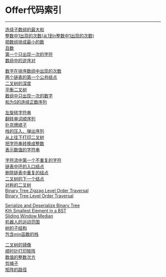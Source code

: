 # Offer代码索引

------
[连续子数组的最大和](https://github.com/wuleibupt/Algorithm/blob/master/offer/FindGreatestSumOfSubArray.cpp)<br>
[整数中1出现的次数(从1到n整数中1出现的次数)](https://github.com/wuleibupt/Algorithm/blob/master/offer/NumberOf1Between1AndN_Solution.cpp)<br>
[把数组排成最小的数](https://github.com/wuleibupt/Algorithm/blob/master/offer/PrintMinNumber.cpp)<br>
[丑数](https://github.com/wuleibupt/Algorithm/blob/master/offer/GetUglyNumber_Solution.cpp)<br>
[第一个只出现一次的字符](https://github.com/wuleibupt/Algorithm/blob/master/offer/FirstNotRepeatingChar.cpp)<br>
[数组中的逆序对](https://github.com/wuleibupt/Algorithm/blob/master/offer/InversePairs.cpp)<br>

[数字在排序数组中出现的次数](https://github.com/wuleibupt/Algorithm/blob/master/offer/GetNumberOfK.cpp)<br>
[两个链表的第一个公共结点](https://github.com/wuleibupt/Algorithm/blob/master/offer/FindFirstCommonNode.cpp)<br>
[二叉树的深度](https://github.com/wuleibupt/Algorithm/blob/master/offer/TreeDepth.cpp)<br>
[平衡二叉树](https://github.com/wuleibupt/Algorithm/blob/master/offer/IsBalanced_Solution.cpp)<br>
[数组中只出现一次的数字](https://github.com/wuleibupt/Algorithm/blob/master/offer/FindNumsAppearOnce.cpp)<br>
[和为S的连续正数序列](https://github.com/wuleibupt/Algorithm/blob/master/offer/FindContinuousSequence.cpp)<br>

[左旋转字符串](https://github.com/wuleibupt/Algorithm/blob/master/offer/LeftRotateString.cpp)<br>
[翻转单词顺序列](https://github.com/wuleibupt/Algorithm/blob/master/offer/ReverseSentence.cpp)<br>
[扑克牌顺子](https://github.com/wuleibupt/Algorithm/blob/master/offer/IsContinuous.cpp)<br>
[栈的压入、弹出序列](https://github.com/wuleibupt/Algorithm/blob/master/offer/IsPopOrder.cpp)<br>
[从上往下打印二叉树](https://github.com/wuleibupt/Algorithm/blob/master/offer/PrintFromTopToBottom.cpp)<br>
[把字符串转换成整数](https://github.com/wuleibupt/Algorithm/blob/master/offer/StrToInt.cpp)<br>
[表示数值的字符串](https://github.com/wuleibupt/Algorithm/blob/master/offer/isNumeric.cpp)<br>

[字符流中第一个不重复的字符](https://github.com/wuleibupt/Algorithm/blob/master/offer/FirstAppearingOnce.cpp)<br>
[链表中环的入口结点](https://github.com/wuleibupt/Algorithm/blob/master/offer/EntryNodeOfLoop.cpp)<br>
[删除链表中重复的结点](https://github.com/wuleibupt/Algorithm/blob/master/offer/deleteDuplication.cpp)<br>
[二叉树的下一个结点](https://github.com/wuleibupt/Algorithm/blob/master/offer/GetNext.cpp)<br>
[对称的二叉树](https://github.com/wuleibupt/Algorithm/blob/master/offer/isSymmetrical.cpp)<br>
[Binary Tree Zigzag Level Order Traversal](https://github.com/wuleibupt/Algorithm/blob/master/offer/Print1.cpp)<br>
[Binary Tree Level Order Traversal](https://github.com/wuleibupt/Algorithm/blob/master/offer/Print2.cpp)<br>

[Serialize and Deserialize Binary Tree](https://github.com/wuleibupt/Algorithm/blob/master/offer/SerializeAndDeserialize.cpp)<br>
[Kth Smallest Element in a BST](https://github.com/wuleibupt/Algorithm/blob/master/offer/KthNode.cpp)<br>
[Sliding Window Median](https://github.com/wuleibupt/Algorithm/blob/master/offer/maxInWindows.cpp)<br>
[机器人的运动范围](https://github.com/wuleibupt/Algorithm/blob/master/offer/movingCount.cpp)<br>
[树的子结构](https://github.com/wuleibupt/Algorithm/blob/master/offer/hasSubtree.cpp)<br>
[包含min函数的栈](https://github.com/wuleibupt/Algorithm/blob/master/offer/MinStack.cpp)<br>

[二叉树的镜像](https://github.com/wuleibupt/Algorithm/blob/master/offer/Mirror.cpp)<br>
[顺时针打印矩阵](https://github.com/wuleibupt/Algorithm/blob/master/offer/printMatrix.cpp)<br>
[数值的整数次方](https://github.com/wuleibupt/Algorithm/blob/master/offer/Power.cpp)<br>
[剪绳子](https://github.com/wuleibupt/Algorithm/blob/master/offer/maxProductAfterCutting.cpp)<br>
[矩阵的路径](https://github.com/wuleibupt/Algorithm/blob/master/offer/hasPath.cpp)<br>